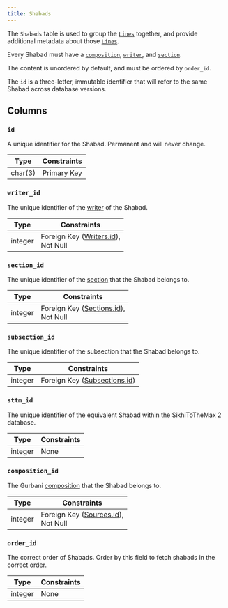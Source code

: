 ```yaml
---
title: Shabads
---
```


The `Shabads` table is used to group the [`Lines`](/database/schema/lines) together, and provide additional metadata about those [`Lines`](/database/schema/lines).

Every Shabad must have a [`composition`](/database/schema/compositions), [`writer`](/database/schema/writers), and [`section`](/database/schema/sections).

The content is unordered by default, and must be ordered by `order_id`.

The `id` is a three-letter, immutable identifier that will refer to the same Shabad across database versions.

## Columns

### `id`

A unique identifier for the Shabad. Permanent and will never change.

| Type    | Constraints |
| ------- | ----------- |
| char(3) | Primary Key |

### `writer_id`

The unique identifier of the [writer](/database/schema/writers) of the Shabad.

| Type    | Constraints                                                             |
| ------- | ----------------------------------------------------------------------- |
| integer | Foreign Key ([Writers.id](/database/schema/writers#id)), <br/> Not Null |

### `section_id`

The unique identifier of the [section](/database/schema/sections) that the Shabad belongs to.

| Type    | Constraints                                                               |
| ------- | ------------------------------------------------------------------------- |
| integer | Foreign Key ([Sections.id](/database/schema/sections#id)), <br/> Not Null |

### `subsection_id`

The unique identifier of the subsection that the Shabad belongs to.

| Type    | Constraints                                                     |
| ------- | --------------------------------------------------------------- |
| integer | Foreign Key ([Subsections.id](/database/schema/subsections#id)) |

### `sttm_id`

The unique identifier of the equivalent Shabad within the SikhiToTheMax 2 database.

| Type    | Constraints |
| ------- | ----------- |
| integer | None        |

### `composition_id`

The Gurbani [composition](/database/schema/compositions) that the Shabad belongs to.

| Type    | Constraints                                                             |
| ------- | ----------------------------------------------------------------------- |
| integer | Foreign Key ([Sources.id](/database/schema/sources#id)), <br/> Not Null |

### `order_id`

The correct order of Shabads. Order by this field to fetch shabads in the correct order.

| Type    | Constraints |
| ------- | ----------- |
| integer | None        |
